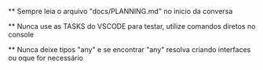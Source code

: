 
** Sempre leia o arquivo "docs/PLANNING.md" no inicio da conversa

** Nunca use as TASKS do VSCODE para testar, utilize comandos diretos no console

** Nunca deixe tipos "any" e se encontrar "any" resolva criando interfaces ou oque for necessário